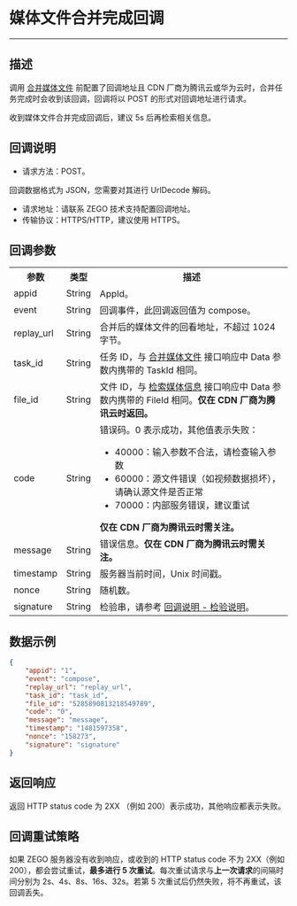 # 媒体文件合并完成回调

- - -

## 描述

调用 [合并媒体文件](https://doc-zh.zego.im/article/19641) 前配置了回调地址且 CDN 厂商为腾讯云或华为云时，合并任务完成时会收到该回调，回调将以 POST 的形式对回调地址进行请求。

<Warning title="注意">


收到媒体文件合并完成回调后，建议 5s 后再检索相关信息。

</Warning>






## 回调说明

- 请求方法：POST。

<Note title="说明">

 
  回调数据格式为 JSON，您需要对其进行 UrlDecode 解码。
   
</Note>



- 请求地址：请联系 ZEGO 技术支持配置回调地址。
- 传输协议：HTTPS/HTTP，建议使用 HTTPS。


## 回调参数


<table>
  
<tbody><tr>
<th>参数</th>
<th>类型</th>
<th>描述</th>
</tr>
<tr>
<td>appid</td>
<td>String</td>
<td>AppId。</td>
</tr>
<tr>
<td>event</td>
<td>String</td>
<td>回调事件，此回调返回值为 compose。</td>
</tr>
<tr>
<td>replay_url</td>
<td>String</td>
<td>合并后的媒体文件的回看地址，不超过 1024 字节。</td>
</tr>
<tr>
<td>task_id</td>
<td>String</td>
<td>任务 ID，与 <a href="https://doc-zh.zego.im/article/19641" target="_blank">合并媒体文件</a> 接口响应中 Data 参数内携带的 TaskId 相同。</td>
</tr>
<tr>
<td>file_id</td>
<td>String</td>
<td>文件 ID，与 <a href="https://doc-zh.zego.im/article/19637" target="_blank">检索媒体信息</a> 接口响应中 Data 参数内携带的 FileId 相同。<b>仅在 CDN 厂商为腾讯云时返回。</b></td>
</tr>
<tr>
<td>code</td>
<td>String</td>
<td>错误码。0 表示成功，其他值表示失败：<ul><li>40000：输入参数不合法，请检查输入参数</li><li>60000：源文件错误（如视频数据损坏），请确认源文件是否正常</li><li>70000：内部服务错误，建议重试</li></ul><b>仅在 CDN 厂商为腾讯云时需关注。</b></td>
</tr>
<tr>
<td>message</td>
<td>String</td>
<td>错误信息。<b>仅在 CDN 厂商为腾讯云时需关注。</b></td>
</tr>
<tr>
<td>timestamp</td>
<td>String</td>
<td>服务器当前时间，Unix 时间戳。</td>
</tr>
<tr>
<td>nonce</td>
<td>String</td>
<td>随机数。</td>
</tr>
<tr>
<td>signature</td>
<td>String</td>
<td>检验串，请参考 <a target="_blank" href="https://doc-zh.zego.im/article/19700">回调说明 - 检验说明</a>。</td>
</tr>
</tbody></table>



## 数据示例

```json
{
    "appid": "1",
    "event": "compose",
    "replay_url": "replay_url",
    "task_id": "task_id",
    "file_id": "5285890813218549789",
    "code": "0",
    "message": "message",
    "timestamp": "1481597358",
    "nonce": "158273",
    "signature": "signature"
}
```

## 返回响应

返回 HTTP status code 为 2XX （例如 200）表示成功，其他响应都表示失败。


## 回调重试策略

如果 ZEGO 服务器没有收到响应，或收到的 HTTP status code 不为 2XX（例如 200），都会尝试重试，**最多进行 5 次重试**。每次重试请求与**上一次请求**的间隔时间分别为 2s、4s、8s、16s、32s。若第 5 次重试后仍然失败，将不再重试，该回调丢失。
